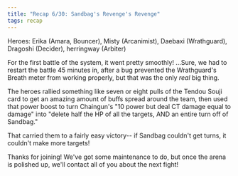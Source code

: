 ```yaml
---
title: "Recap 6/30: Sandbag's Revenge's Revenge"
tags: recap
---
```

Heroes: Erika (Amara, Bouncer), Misty (Arcanimist), Daebaxi (Wrathguard), Dragoshi (Decider), herringway (Arbiter)

For the first battle of the system, it went pretty smoothly! ...Sure, we had to restart the battle 45 minutes in, after a bug prevented the Wrathguard's Breath meter from working properly, but that was the only *real* big thing.

The heroes rallied something like seven or eight pulls of the Tendou Souji card to get an amazing amount of buffs spread around the team, then used that power boost to turn Chaingun's "10 power but deal CT damage equal to damage" into "delete half the HP of all the targets, AND an entire turn off of Sandbag."

That carried them to a fairly easy victory-- if Sandbag couldn't get turns, it couldn't make more targets!

Thanks for joining! We've got some maintenance to do, but once the arena is polished up, we'll contact all of you about the next fight!